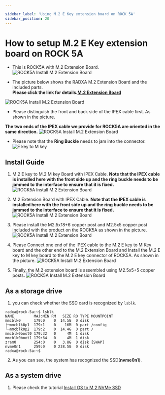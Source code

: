 ```yaml
---

sidebar_label: 'Using M.2 E Key extension board on ROCK 5A'
sidebar_position: 20
---
```


# How to setup M.2 E Key extension board on ROCK 5A

- This is ROCK5A with M.2 Extension Board.
![ROCK5A Install M.2 Extension Board](/img/rock5a/rock5a-m2-extension-board-01.webp)

- The picture below shows the RADXA M.2 Extension Board and the included parts.  
**Please click the link for details.[M.2 Extension Board](../../../accessories/m2-extension-board)**

![ROCK5A Install M.2 Extension Board](/img/accessories/m2-extension-board-03.webp)

- Please distinguish the front and back side of the IPEX cable first. As shown in the picture. 

**The two ends of the IPEX cable we provide for ROCK5A are oriented in the same direction.**
![ROCK5A Install M.2 Extension Board](/img/accessories/m2-extension-board-04.webp)

- Please note that the **Ring Buckle** needs to jam into the connector.
![E key to M key](/img/accessories/ekey-to-mkey-01.webp)

## Install Guide

1. M.2 E key to M.2 M key Board with IPEX Cable. **Note that the IPEX cable is installed here with the front side up and the ring buckle needs to be jammed to the interface to ensure that it is fixed.**
![ROCK5A Install M.2 Extension Board](/img/accessories/m2-extension-board-02.webp)

2. M.2 Extension Board with IPEX Cable. **Note that the IPEX cable is installed here with the front side up and the ring buckle needs to be jammed to the interface to ensure that it is fixed.**
![ROCK5A Install M.2 Extension Board](/img/accessories/m2-extension-board-01.webp)

3. Please install the M2.5x18+6 copper post and M2.5x5 copper post included with the product on the ROCK5A as shown in the picture.
![ROCK5A Install M.2 Extension Board](/img/rock5a/rock5a-m2-extension-board-04.webp)

4. Please Connect one end of the IPEX cable to the M.2 E key to M Key board and the other end to the M.2 Extension Board and Install the M.2 E key to M key board to the M.2 E key connector of ROCK5A. As shown in the picture.
![ROCK5A Install M.2 Extension Board](/img/rock5a/rock5a-m2-extension-board-03.webp)

5. Finally, the M.2 extension board is assembled using M2.5x5+5 copper posts.
![ROCK5A Install M.2 Extension Board](/img/rock5a/rock5a-m2-extension-board-02.webp)

## As a storage drive

1.  you can check whether the SSD card is recognized by ```lsblk```.
```
radxa@rock-5a:~$ lsblk
NAME         MAJ:MIN RM   SIZE RO TYPE MOUNTPOINT
mmcblk0      179:0    0  14.5G  0 disk 
├─mmcblk0p1  179:1    0    16M  0 part /config
└─mmcblk0p2  179:2    0  14.4G  0 part /
mmcblk0boot0 179:32   0     4M  1 disk 
mmcblk0boot1 179:64   0     4M  1 disk 
zram0        254:0    0   3.8G  0 disk [SWAP]
nvme0n1      259:0    0 238.5G  0 disk 
radxa@rock-5a:~$ 
```
2. As you can see, the system has recognized the SSD(**nvme0n1**).

## As a system drive

1. Please check the tutorial [Install OS to M.2 NVMe SSD](../getting_started/m2-install.md)
